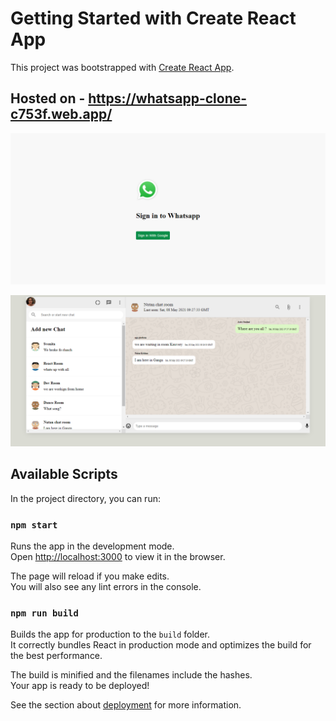 # Getting Started with Create React App

This project was bootstrapped with [Create React App](https://github.com/facebook/create-react-app).

## Hosted on - https://whatsapp-clone-c753f.web.app/

![alt text](https://github.com/indgoddess/whatsapp-clone/blob/master/watsapp01.png?raw=true)

![alt text](https://github.com/indgoddess/whatsapp-clone/blob/master/watsapp02.png?raw=true)

## Available Scripts

In the project directory, you can run:

### `npm start`

Runs the app in the development mode.\
Open [http://localhost:3000](http://localhost:3000) to view it in the browser.

The page will reload if you make edits.\
You will also see any lint errors in the console.



### `npm run build`

Builds the app for production to the `build` folder.\
It correctly bundles React in production mode and optimizes the build for the best performance.

The build is minified and the filenames include the hashes.\
Your app is ready to be deployed!

See the section about [deployment](https://facebook.github.io/create-react-app/docs/deployment) for more information.

